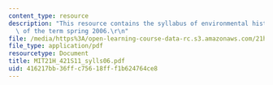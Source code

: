 ```yaml
---
content_type: resource
description: "This resource contains the syllabus of environmental history course\
  \ of the term spring 2006.\r\n"
file: /media/https%3A/open-learning-course-data-rc.s3.amazonaws.com/21h-421-introduction-to-environmental-history-spring-2011/416217bb36ffc75618fff1b624764ce8_MIT21H_421S11_sylls06.pdf
file_type: application/pdf
resourcetype: Document
title: MIT21H_421S11_sylls06.pdf
uid: 416217bb-36ff-c756-18ff-f1b624764ce8
---
```

